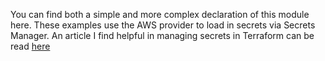 You can find both a simple and more complex declaration of this module here.  These examples use the AWS provider to load in secrets via Secrets Manager.  An article I find helpful in managing secrets in Terraform can be read [here](https://blog.gruntwork.io/a-comprehensive-guide-to-managing-secrets-in-your-terraform-code-1d586955ace1#bebe)  
